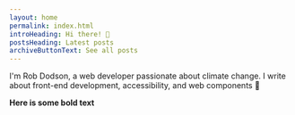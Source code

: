 ```yaml
---
layout: home
permalink: index.html
introHeading: Hi there! 👋
postsHeading: Latest posts
archiveButtonText: See all posts
---
```


I'm Rob Dodson, a web developer passionate about climate change.
I write about front-end development, accessibility, and web components 🐝

**Here is some bold text**
